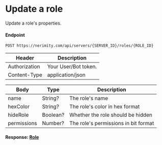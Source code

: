 # Update a role

Update a role's properties.

#### Endpoint

```
POST https://nerimity.com/api/servers/{SERVER_ID}/roles/{ROLE_ID}
```

| Header        | Description          |
| ------------- | -------------------- |
| Authorization | Your User/Bot token. |
| Content-Type  | application/json     |

| Body        | Type     | Description                          |
| ----------- | -------- | ------------------------------------ |
| name        | String?  | The role's name                      |
| hexColor    | String?  | The role's color in hex format       |
| hideRole    | Boolean? | Whether the role should be hidden    |
| permissions | Number?  | The role's permissions in bit format |

#### Response: [Role](/types/Role.md)
